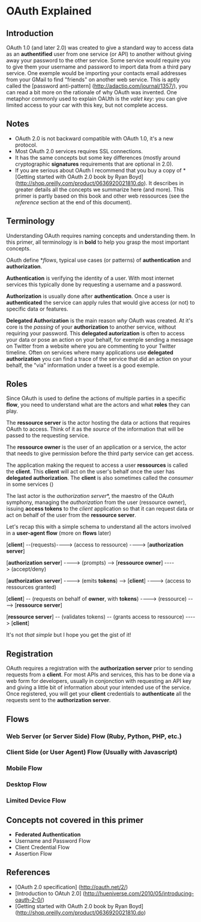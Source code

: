 # OAuth Explained

## Introduction

OAuth 1.0 (and later 2.0) was created to give a standard way to access data as an **authentified** user from one service (or API) to another without giving away your password to the other service. Some service would require you to give them your username and password to import data from a third pary service. One exemple would be importing your contacts email addresses from your GMail to find "friends" on another web service. This is aptly called the [password anti-pattern] (http://adactio.com/journal/1357/), you can read a bit more on the rationale of why OAuth was invented. One metaphor commonly used to explain OAUth is the _valet key_: you can give limited access to your car with this key, but not complete access.  

## Notes

* OAuth 2.0 is not backward compatible with OAuth 1.0, it's a new protocol.
* Most OAuth 2.0 services requires SSL connections.
* It has the same concepts but some key differences (mostly around cryptographic **signatures** requirements that are optional in 2.0).
* If you are serious about OAuth I recommend that you buy a copy of * [Getting started with OAuth 2.0 book by Ryan Boyd] (http://shop.oreilly.com/product/0636920021810.do). It describes in greater details all the concepts we summarize here (and more). This primer is partly based on this book and other web ressources (see the _reference_ section at the end of this document).

## Terminology

Understanding OAuth requires naming concepts and understanding them. In this primer, all terminology is in **bold** to help you grasp the most important concepts.

OAuth define **flows*, typical use cases (or patterns) of **authentication** and **authorization**.

**Authentication** is verifying the identity of a user. With most internet services this typically done by requesting a username and a password.

**Authorization** is usually done after **authentication**. Once a user is **authenticated** the service can apply rules that would give access (or not) to specific data or features.

**Delegated Authorization** is the main reason _why_ OAuth was created. At it's core is the _passing_ of your **authorization** to another service, without requiring your password. This **delegated autorization** is often to access your data or pose an action on your behalf, for exemple sending a message on Twitter from a website where you are commenting to your Twitter timeline. Often on services where many applications use **delegated authorization** you can find a trace of the service that did an action on your behalf, the "via" information under a tweet is a good exemple.

## Roles

Since OAuth is used to define the actions of multiple parties in a specific **flow**, you need to understand what are the actors and what **roles** they can play.

The **ressource server** is the actor hosting the data or actions that requires OAuth to access. Think of it as the _source_ of the information that will be passed to the requesting service.

The **ressource owner** is the user of an application or a service, the actor that needs to give permission before the third party service can get access.

The application making the request to access a user **ressources** is called the **client**. This **client** will act on the user's behalf once the user has **delegated authorization**. The **client** is also sometimes called the _consumer_ in some services ()

The last actor is the *authorization server**, the maestro of the OAuth symphony, managing the *authorization* from the user (ressource owner), issuing **access tokens** to the *client* application so that it can request data or act on behalf of the user from the **ressource server**.

Let's recap this with a simple schema to understand all the actors involved in a **user-agent flow** (more on **flows** later)


[**client**] --(requests)----> (access to ressource) ----> [**authorization server**]

[**authorization server**] ----> (prompts) --> [**ressource owner**] ----> (accept/deny)

[**authorization server**] ----> (emits **tokens**) --> [**client**] ----> (access to ressources granted)

[**client**] -- (requests on behalf of **owner**, with **tokens**) ----> (ressource) ----> [**ressource server**]

[**ressource server**] -- (validates tokens) -- (grants access to ressource) ----> [**client**]

It's not _that simple_ but I hope you get the gist of it!

## Registration

OAuth requires a registration with the **authorization server** prior to sending requests from a **client**. For most APIs and services, this has to be done via a web form for developers, usually in conjonction with requesting an API key and giving a little bit of information about your intended use of the service. Once registered, you will get your **client** credentials to **authenticate** all the requests sent to the **authorization server**.

## Flows

### Web Server (or Server Side) Flow (Ruby, Python, PHP, etc.)

### Client Side (or User Agent) Flow (Usually with Javascript)

### Mobile Flow

### Desktop Flow

### Limited Device Flow

## Concepts not covered in this primer

* **Federated Authentication**
* Username and Password Flow
* Client Credential Flow
* Assertion Flow

## References

* [OAuth 2.0 specification] (http://oauth.net/2/)
* [Introduction to OAtuh 2.0] (http://hueniverse.com/2010/05/introducing-oauth-2-0/)
* [Getting started with OAuth 2.0 book by Ryan Boyd] (http://shop.oreilly.com/product/0636920021810.do)